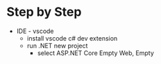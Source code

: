 # Step by Step

- IDE - vscode
  - install vscode c# dev extension
  - run .NET new project
    - select ASP.NET Core Empty Web, Empty